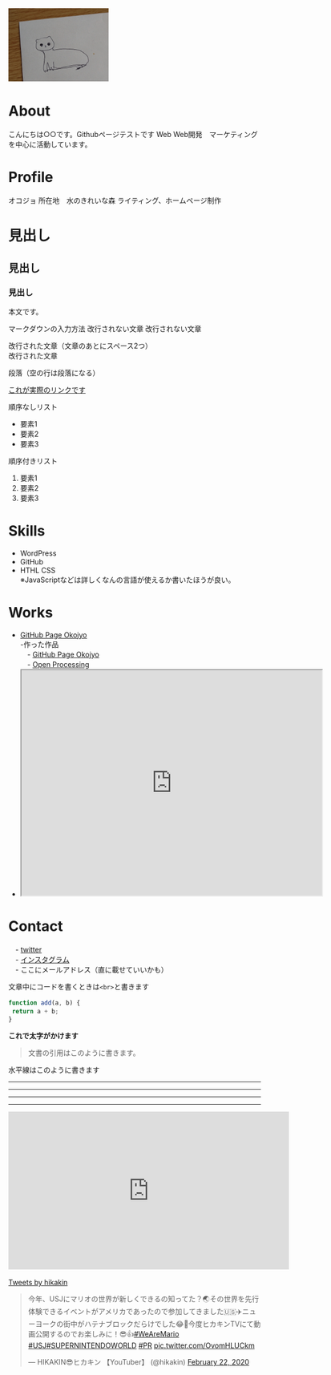 <img src="okojyomin.jpg" width="200">

# About
こんにちは○○です。Githubページテストです
Web
Web開発　マーケティングを中心に活動しています。

# Profile
オコジョ
所在地　水のきれいな森
ライティング、ホームページ制作
# 見出し
## 見出し
### 見出し
本文です。

マークダウンの入力方法
改行されない文章
改行されない文章

改行された文章（文章のあとにスペース2つ）  
改行された文章  

段落（空の行は段落になる）

[これが実際のリンクです](https://okojyowebdevelopment.github.io/)

順序なしリスト  
- 要素1  
- 要素2  
- 要素3  
 
順序付きリスト  
 1. 要素1  
 1. 要素2  
 1. 要素3  
 
# Skills  
- WordPress
- GitHub  
- HTHL CSS  
※JavaScriptなどは詳しくなんの言語が使えるか書いたほうが良い。

# Works  
- [GitHub Page Okojyo](https://okojyowebdevelopment.github.io)  
-作った作品   
　- [GitHub Page Okojyo](https://okojyowebdevelopment.github.io)  
　- [Open Processing](https://www.openprocessing.org/user/214691)  
- <iframe src="https://www.openprocessing.org/sketch/852200/embed/" width="600" height="450"></iframe>


# Contact  
　- [twitter](https://okojyowebdevelopment.github.io)  
　- [インスタグラム](https://okojyowebdevelopment.github.io)  
　- ここにメールアドレス（直に載せていいかも）
 
 文章中にコードを書くときは`<br>`と書きます  
 
 ```js
 function add(a, b) {
  return a + b;
 }
 ```
 
 **これで太字がかけます**
 
 > 文書の引用はこのように書きます。
 
 水平線はこのように書きます
 
***
*****
- - -
---------------------------------------

<iframe width="560" height="315" src="https://www.youtube.com/embed/NEDoDWMYEpc" frameborder="0" allow="accelerometer; autoplay; encrypted-media; gyroscope; picture-in-picture" allowfullscreen></iframe>

<a class="twitter-timeline" data-width="400" data-height="550" data-theme="dark" href="https://twitter.com/hikakin?ref_src=twsrc%5Etfw">Tweets by hikakin</a> <script async src="https://platform.twitter.com/widgets.js" charset="utf-8"></script>

<blockquote class="twitter-tweet"><p lang="ja" dir="ltr">今年、USJにマリオの世界が新しくできるの知ってた？🌏その世界を先行体験できるイベントがアメリカであったので参加してきました🇺🇸✈️ニューヨークの街中がハテナブロックだらけでした😂🎉今度ヒカキンTVにて動画公開するのでお楽しみに！😎👍<a href="https://twitter.com/hashtag/WeAreMario?src=hash&amp;ref_src=twsrc%5Etfw">#WeAreMario</a> <a href="https://twitter.com/hashtag/USJ?src=hash&amp;ref_src=twsrc%5Etfw">#USJ</a><a href="https://twitter.com/hashtag/SUPERNINTENDOWORLD?src=hash&amp;ref_src=twsrc%5Etfw">#SUPERNINTENDOWORLD</a> <a href="https://twitter.com/hashtag/PR?src=hash&amp;ref_src=twsrc%5Etfw">#PR</a> <a href="https://t.co/OvomHLUCkm">pic.twitter.com/OvomHLUCkm</a></p>&mdash; HIKAKIN😎ヒカキン 【YouTuber】 (@hikakin) <a href="https://twitter.com/hikakin/status/1231154300493000704?ref_src=twsrc%5Etfw">February 22, 2020</a></blockquote> <script async src="https://platform.twitter.com/widgets.js" charset="utf-8"></script>





